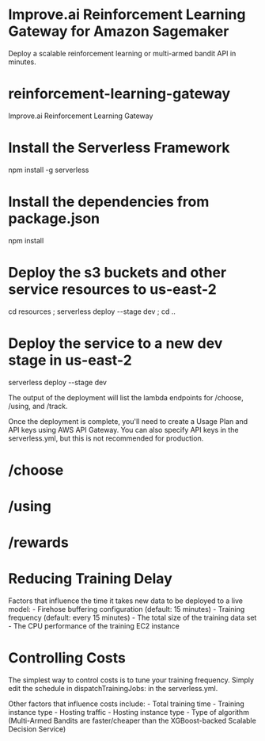 # Improve.ai Reinforcement Learning Gateway for Amazon Sagemaker
Deploy a scalable reinforcement learning or multi-armed bandit API in minutes.

# reinforcement-learning-gateway
Improve.ai Reinforcement Learning Gateway

# Install the Serverless Framework
npm install -g serverless

# Install the dependencies from package.json
npm install 

# Deploy the s3 buckets and other service resources to us-east-2
cd resources ; serverless deploy --stage dev ; cd ..

# Deploy the service to a new dev stage in us-east-2
serverless deploy --stage dev

The output of the deployment will list the lambda endpoints for /choose, /using, and /track.

Once the deployment is complete, you'll need to create a Usage Plan and API keys using AWS API Gateway.  You can also specify API keys in the serverless.yml, but this is not recommended for production.

# /choose

# /using

# /rewards

# Reducing Training Delay
Factors that influence the time it takes new data to be deployed to a live model:
    - Firehose buffering configuration (default: 15 minutes)
    - Training frequency (default: every 15 minutes)
    - The total size of the training data set
    - The CPU performance of the training EC2 instance

# Controlling Costs
The simplest way to control costs is to tune your training frequency.  Simply edit the schedule in dispatchTrainingJobs: in the serverless.yml.

Other factors that influence costs include:
    - Total training time
    - Training instance type
    - Hosting traffic
    - Hosting instance type
    - Type of algorithm (Multi-Armed Bandits are faster/cheaper than the XGBoost-backed Scalable Decision Service)
